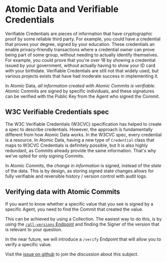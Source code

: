 # Atomic Data and Verifiable Credentials

Verifiable Credentials are pieces of information that have cryptographic proof by some reliable third party.
For example, you could have a credential that proves your degree, signed by your education.
These credentials an enable privacy-friendly transactions where a credential owner can prove being part of some group, without needing to actually identify themselves.
For example, you could prove that you're over 18 by showing a credential issued by your government, without actually having to show your ID card with your birthdate.
Verifiable Credentials are still not that widely used, but various projects exists that have had moderate success in implementing it.

In Atomic Data, _all information created with Atomic Commits is verifiable_.
Atomic Commits are signed by specific individuals, and these signatures can be verified with the Public Key from the Agent who signed the Commit.

## W3C Verifiable Credentials spec

The W3C Verifiable Credentials (W3CVC) specification has helped to create a spec to describe credentials.
However, the approach is fundamentally different from how Atomic Data works.
In the W3CVC spec, every credential is a resource.
In Atomic Data, having a new type of `Credential` class that maps to W3CVC Credentials is definitely possible, but it is also highly redundant, as Commits already provide the same information.
That's why we've opted for only signing Commits.

In Atomic Commits, the _change in information_ is signed, instead of the _state_ of the data.
This is by design, as storing signed state changes allows for fully verifiable and reversible history / version control with audit logs.

## Verifying data with Atomic Commits

If you want to know whether a specific value that you see is signed by a specific Agent, you need to find the Commit that created the value.

This can be achieved by using a Collection.
The easiest way to do this, is by using the [`/all-versions` Endpoint](https://atomicdata.dev/all-versions) and finding the Signer of the version that is relevant to your question.

In the near future, we will introduce a `/verify` Endpoint that will allow you to verify a specific value.

Visit the [issue on github](https://github.com/ontola/atomic-data-docs/issues/22) to join the discussion about this subject.
